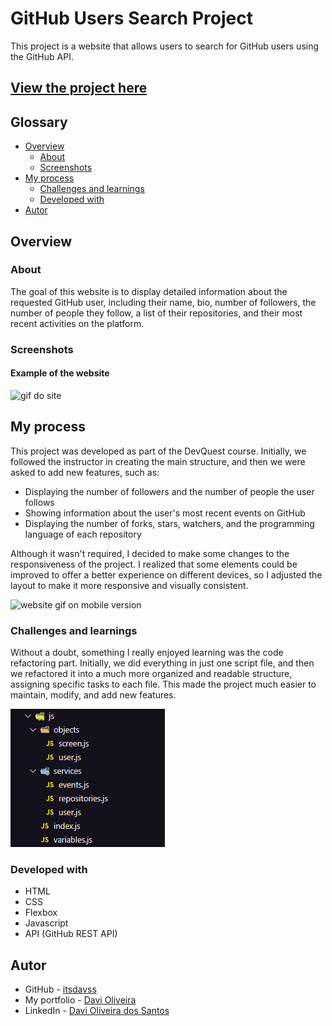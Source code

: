 # GitHub Users Search Project

This project is a website that allows users to search for GitHub users using the GitHub API.

## [View the project here](https://itsdavss.github.io/projeto-fetch-github-api/) ##

## Glossary

- [Overview](#overview)
  - [About](#about)
  - [Screenshots](#screenshots)
- [My process](#my-process)
  - [Challenges and learnings](#challenges-and-learnings)
  - [Developed with](#developed-with)
- [Autor](#autor)

## Overview

### About

The goal of this website is to display detailed information about the requested GitHub user, including their name, bio, number of followers, the number of people they follow, a list of their repositories, and their most recent activities on the platform.

### Screenshots

#### Example of the website
<img src="./screenshots/animation.gif" alt="gif do site">

## My process

This project was developed as part of the DevQuest course. Initially, we followed the instructor in creating the main structure, and then we were asked to add new features, such as:

- Displaying the number of followers and the number of people the user follows
- Showing information about the user's most recent events on GitHub
- Displaying the number of forks, stars, watchers, and the programming language of each repository

Although it wasn't required, I decided to make some changes to the responsiveness of the project. I realized that some elements could be improved to offer a better experience on different devices, so I adjusted the layout to make it more responsive and visually consistent.

<img src="./screenshots/mobile-animation.gif" alt="website gif on mobile version">

### Challenges and learnings

Without a doubt, something I really enjoyed learning was the code refactoring part. Initially, we did everything in just one script file, and then we refactored it into a much more organized and readable structure, assigning specific tasks to each file. This made the project much easier to maintain, modify, and add new features.

<img src="./screenshots/folder_organization.png" alt="screenshot of the project folders">

### Developed with

- HTML
- CSS
- Flexbox
- Javascript
- API (GitHub REST API)

## Autor

- GitHub - [itsdavss](https://github.com/itsdavss)
- My portfolio - [Davi Oliveira](https://itsdavss.github.io/portfolio-davi/)
- LinkedIn - [Davi Oliveira dos Santos](https://www.linkedin.com/in/davi-oliveira-dos-santos/)
